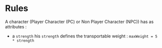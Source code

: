 # Rules

A character (Player Character (PC) or Non Player Character (NPC)) has as attributes :
- a `strength`
  his `strength` defines the transportable weight : `maxWeight = 5 * strength`
  
